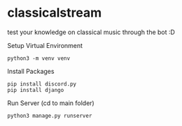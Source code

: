 # classicalstream
test your knowledge on classical music through the bot :D

Setup Virtual Environment
```
python3 -m venv venv
```

Install Packages
```
pip install discord.py
pip install django
```

Run Server (cd to main folder)
```
python3 manage.py runserver
```
